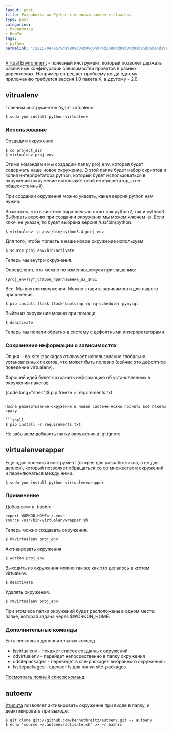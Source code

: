 ```yaml
---
layout: post
title: Разработка на Python с использованием virtualenv
type: post
categories:
- Разработка
- HowTo
tags:
- python
permalink: "/2015/04/05/%d1%80%d0%b0%d0%b7%d1%80%d0%b0%d0%b1%d0%be%d1%82%d0%ba%d0%b0-%d0%bd%d0%b0-python-%d1%81-%d0%b8%d1%81%d0%bf%d0%be%d0%bb%d1%8c%d0%b7%d0%be%d0%b2%d0%b0%d0%bd%d0%b8%d0%b5%d0%bc-virtualenv/"
---
```

[Virtual Environment](https://virtualenv.readthedocs.org/en/latest/ "virtualenv") - полезный инструмент, который позволет держать различные конфигурации зависимостей проектов в разных директориях. Например он решает проблему когда одному приложению требуется версия 1.0 пакета X, а другому - 2.0.

## vitrualenv

Главным инструментов будет virtualenv.  
```shell
$ sudo yum install python-virtualenv
```

### Использование

Создадим окружение

```shell
$ cd project_dir  
$ virtualenv proj_env
```

Этими командами мы создадим папку proj_env, которая будет содержать наше новое окружение. В этой папке будет набор скриптов и копия интерпретатора python, который будет использоваться в окружении (окружение использует свой интерпретатор, а не общесистемный).

При создании окружения можно указать, какая версия python нам нужна.

Возможно, что в системе параллельно стоит как python2, так и python3. Выбирать версию при создании окружения мы можем ключем -p. Если ключ не указан, то будет выбрана версия /usr/bin/python.

```shell
$ virtualenv -p /usr/bin/python3.4 proj_env
```

Для того, чтобы попасть в наше новое окружение используем

```shell
$ source proj_env/bin/activate
```

Теперь мы внутри окружения.

Определеить это можно по изменившемуся приглашению:

```
(proj_env)тут_старое_приглашение_из_$PS1
```

Все. Мы внутри окружения. Можно ставить зависимости для нашего приложения.

```shell
$ pip install flask flask-bootsrap rq rq-scheduler pymysql
```

Выйти из окружения можно при помощи

```shell
$ deactivate
```

Теперь мы попали обратно в систему с дефолтными интерпретаторами.

### Сохранение информации о зависимостях

Опция --no-site-packages отключает использование глобально-установленных пакетов, что может быть полезно (сейчас это дефолтное поведение virtualenv).

Хорошей идей будет сохранить информацию об установленных в окружении пакетов.

{code lang="shell"]$ pip freeze > requirements.txt
```

После развертывание окружения в новой системе можно поднять все пакеты сразу.

```shell
$ pip install -r requirements.txt
```

Не забываем добавить папку окружения в .gitignore.

## virtualenverapper

Еще один полезный инструмент (скорее для разработчиков, а не для деплоя), который позволяет обращаться со со множеством окружений и переключаться между ними.

```shell
$ sudo yum install python-virtualenvwrapper
```

### Применение

Добавляем в .bashrc

```shell
export WORKON_HOME=~/.envs  
source /usr/bin/virtualenvwrapper.sh
```

Теперь можно создавать окружения.

```shell
$ mkvirtualenv proj_env
```

Активировать окружения.

```shell
$ workon proj_env
```

Выходить из окружения можно так же как это делалось в кготом virtualenv.

```shell
$ deactivate
```

Удалять окружения.

```shell
$ rmvirtualenv proj_env
```

При этом все папки окружений будет расположены в одном месте: папке, которая задана через $WORKON_HOME.

### Дополнительные команды

Есть несколько дополнительных команд

- lsvirtualenv - покажет список созданных окружений
- cdvirtualenv - перейдет непосрественно в папку окружения
- cdsitepackages - переведет в site-packages выбранного окруженияч
- lssitepackages - сделает ls для папки site-packages

[Посмотреть полный список команд](http://virtualenvwrapper.readthedocs.org/en/latest/command_ref.html "Список команд virtualenvwrapper").

## autoenv

[Утилита](https://github.com/kennethreitz/autoenv "autoenv") позволяет активировать окружение при входе в папку, и деактивировать при выходе.

```shell
$ git clone git://github.com/kennethreitz/autoenv.git ~/.autoenv  
$ echo 'source ~/.autoenv/activate.sh' >> ~/.bashrc
```

